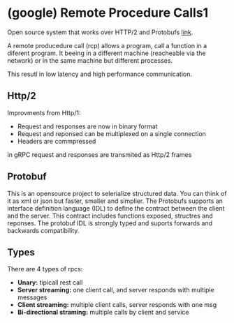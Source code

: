 # (google) Remote Procedure Calls1​ 

Open source system that works over HTTP/2 and Protobufs [link](https://github.com/grpc/grpc).

A remote producedure call (rcp) allows a program, call a function in a diferent program. It beeing in a different machine (reacheable via the network) or in the same machine but different processes. 

This resutl in low latency and high performance communication.

## Http/2

Improvments from Http/1:

- Request and responses are now in binary format
- Request and reponsed can be multiplexed on a single connection
- Headers are commpressed

in gRPC request and responses are transmited as Http/2 frames

## Protobuf

This is an opensource project to selerialize structured data. You can think of it as xml or json but faster, smaller and simplier.
The Protobufs supports an interface definition language (IDL) to define the contract between the client and the server. This contract includes functions exposed, structres and reponses. The protobuf IDL is strongly typed and suports forwards and backwards compatibility.


## Types

There are 4 types of rpcs:

- **Unary:** tipicall rest call
- **Server streaming:** one client call, and server responds with multiple messages
- **Client streaming:** multiple client calls, server responds with one msg
- **Bi-directional straming:** multiple calls by client and service

